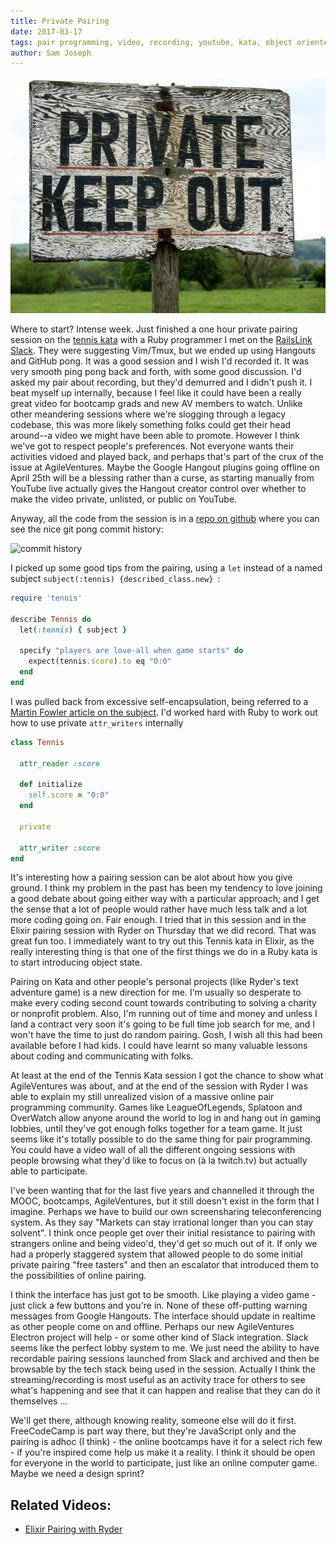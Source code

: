 ```yaml
---
title: Private Pairing
date: 2017-03-17
tags: pair programming, video, recording, youtube, kata, object oriented, rspec, encapsulation
author: Sam Joseph
---
```


![privacy](/images/private-keep-out.jpg)

Where to start? Intense week.  Just finished a one hour private pairing session on the [tennis kata](http://codingdojo.org/kata/Tennis/) with a Ruby programmer I met on the [RailsLink Slack](http://www.rubyonrails.link/).  They were suggesting Vim/Tmux, but we ended up using Hangouts and GitHub pong.  It was a good session and I wish I'd recorded it.  It was very smooth ping pong back and forth, with some good discussion.  I'd asked my pair about recording, but they'd demurred and I didn't push it.  I beat myself up internally, because I feel like it could have been a really great video for bootcamp grads and new AV members to watch.  Unlike other meandering sessions where we're slogging through a legacy codebase, this was more likely something folks could get their head around--a video we might have been able to promote.  However I think we've got to respect people's preferences.  Not everyone wants their activities vidoed and played back, and perhaps that's part of the crux of the issue at AgileVentures.  Maybe the Google Hangout plugins going offline on April 25th will be a blessing rather than a curse, as starting manually from YouTube live actually gives the Hangout creator control over whether to make the video private, unlisted, or public on YouTube.

Anyway, all the code from the session is in a [repo on github](https://github.com/tansaku/tennis-kata) where you can see the nice git pong commit history:

![commit history](https://www.dropbox.com/s/ybsik7662m3dsg1/Screenshot%202017-03-17%2010.37.31.png?dl=1)

I picked up some good tips from the pairing, using a `let` instead of a named subject `subject(:tennis) {described_class.new}
`:

```rb
require 'tennis'

describe Tennis do
  let(:tennis) { subject }

  specify "players are love-all when game starts" do
    expect(tennis.score).to eq "0:0"
  end
end
```

I was pulled back from excessive self-encapsulation, being referred to a [Martin Fowler article on the subject](https://martinfowler.com/bliki/SelfEncapsulation.html).  I'd worked hard with Ruby to work out how to use private `attr_writers` internally

```rb
class Tennis

  attr_reader :score

  def initialize
    self.score = "0:0"
  end
  
  private
  
  attr_writer :score
end
```

It's interesting how a pairing session can be alot about how you give ground.  I think my problem in the past has been my tendency to love joining a good debate about going either way with a particular approach; and I get the sense that a lot of people would rather have much less talk and a lot more coding going on.  Fair enough.  I tried that in this session and in the Elixir pairing session with Ryder on Thursday that we did record.  That was great fun too.  I immediately want to try out this Tennis kata in Elixir, as the really interesting thing is that one of the first things we do in a Ruby kata is to start introducing object state.

Pairing on Kata and other people's personal projects (like Ryder's text adventure game) is a new direction for me.  I'm usually so desperate to make every coding second count towards contributing to solving a charity or nonprofit problem.  Also, I'm running out of time and money and unless I land a contract very soon it's going to be full time job search for me, and I won't have the time to just do random pairing.  Gosh, I wish all this had been available before I had kids.  I could have learnt so many valuable lessons about coding and communicating with folks.

At least at the end of the Tennis Kata session I got the chance to show what AgileVentures was about, and at the end of the session with Ryder I was able to explain my still unrealized vision of a massive online pair programming community.  Games like LeagueOfLegends, Splatoon and OverWatch allow anyone around the world to log in and hang out in gaming lobbies, until they've got enough folks together for a team game.  It just seems like it's totally possible to do the same thing for pair programming.  You could have a video wall of all the different ongoing sessions with people browsing what they'd like to focus on (à la twitch.tv) but actually able to participate.

I've been wanting that for the last five years and channelled it through the MOOC, bootcamps, AgileVentures, but it still doesn't exist in the form that I imagine.  Perhaps we have to build our own screensharing teleconferencing system.  As they say "Markets can stay irrational longer than you can stay solvent".  I think once people get over their initial resistance to pairing with strangers online and being video'd, they'd get so much out of it.  If only we had a properly staggered system that allowed people to do some initial private pairing "free tasters" and then an escalator that introduced them to the possibilities of online pairing.

I think the interface has just got to be smooth.  Like playing a video game - just click a few buttons and you're in.  None of these off-putting warning messages from Google Hangouts.  The interface should update in realtime as other people come on and offline.  Perhaps our new AgileVentures Electron project will help - or some other kind of Slack integration.  Slack seems like the perfect lobby system to me.  We just need the ability to have recordable pairing sessions launched from Slack and archived and then be browsable by the tech stack being used in the session.  Actually I think the streaming/recording is most useful as an activity trace for others to see what's happening and see that it can happen and realise that they can do it themselves ...

We'll get there, although knowing reality, someone else will do it first.  FreeCodeCamp is part way there, but they're JavaScript only and the pairing is adhoc (I think) - the online bootcamps have it for a select rich few - if you're inspired come help us make it a reality.  I think it should be open for everyone in the world to participate, just like an online computer game.  Maybe we need a design sprint?

Related Videos:
--------------

* [Elixir Pairing with Ryder](https://youtu.be/kYQP9sRgXRY)
 
